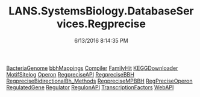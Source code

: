 ﻿---
title: LANS.SystemsBiology.DatabaseServices.Regprecise
date: 6/13/2016 8:14:35 PM
---

[BacteriaGenome](T-LANS.SystemsBiology.DatabaseServices.Regprecise.BacteriaGenome.html)
[bbhMappings](T-LANS.SystemsBiology.DatabaseServices.Regprecise.bbhMappings.html)
[Compiler](T-LANS.SystemsBiology.DatabaseServices.Regprecise.Compiler.html)
[FamilyHit](T-LANS.SystemsBiology.DatabaseServices.Regprecise.FamilyHit.html)
[KEGGDownloader](T-LANS.SystemsBiology.DatabaseServices.Regprecise.KEGGDownloader.html)
[MotifSitelog](T-LANS.SystemsBiology.DatabaseServices.Regprecise.MotifSitelog.html)
[Operon](T-LANS.SystemsBiology.DatabaseServices.Regprecise.Operon.html)
[RegpreciseAPI](T-LANS.SystemsBiology.DatabaseServices.Regprecise.RegpreciseAPI.html)
[RegpreciseBBH](T-LANS.SystemsBiology.DatabaseServices.Regprecise.RegpreciseBBH.html)
[RegpreciseBidirectionalBh_Methods](T-LANS.SystemsBiology.DatabaseServices.Regprecise.RegpreciseBidirectionalBh_Methods.html)
[RegpreciseMPBBH](T-LANS.SystemsBiology.DatabaseServices.Regprecise.RegpreciseMPBBH.html)
[RegPreciseOperon](T-LANS.SystemsBiology.DatabaseServices.Regprecise.RegPreciseOperon.html)
[RegulatedGene](T-LANS.SystemsBiology.DatabaseServices.Regprecise.RegulatedGene.html)
[Regulator](T-LANS.SystemsBiology.DatabaseServices.Regprecise.Regulator.html)
[RegulonAPI](T-LANS.SystemsBiology.DatabaseServices.Regprecise.RegulonAPI.html)
[TranscriptionFactors](T-LANS.SystemsBiology.DatabaseServices.Regprecise.TranscriptionFactors.html)
[WebAPI](T-LANS.SystemsBiology.DatabaseServices.Regprecise.WebAPI.html)
